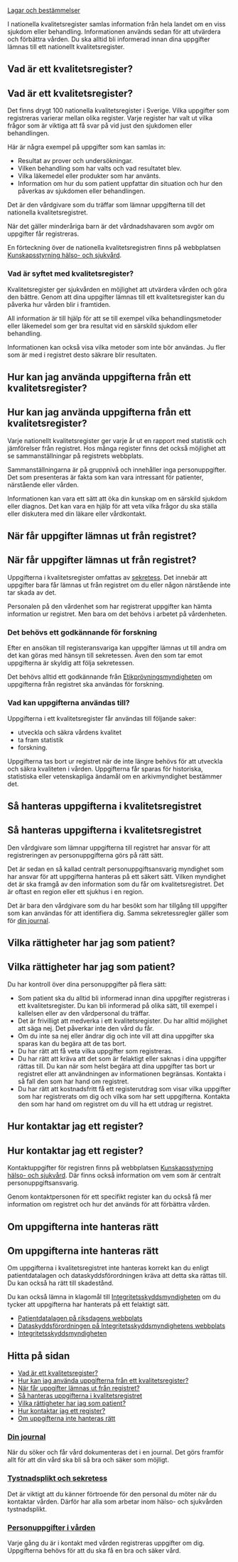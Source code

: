 [Lagar och bestämmelser](https://www.1177.se/sa-fungerar-varden/lagar-och-bestammelser/)

I nationella kvalitetsregister samlas information från hela landet om en viss sjukdom eller behandling. Informationen används sedan för att utvärdera och förbättra vården. Du ska alltid bli informerad innan dina uppgifter lämnas till ett nationellt kvalitetsregister.

Vad är ett kvalitetsregister?
-----------------------------

Vad är ett kvalitetsregister?
-----------------------------

Det finns drygt 100 nationella kvalitetsregister i Sverige. Vilka uppgifter som registreras varierar mellan olika register. Varje register har valt ut vilka frågor som är viktiga att få svar på vid just den sjukdomen eller behandlingen.

Här är några exempel på uppgifter som kan samlas in:

*   Resultat av prover och undersökningar.
*   Vilken behandling som har valts och vad resultatet blev.
*   Vilka läkemedel eller produkter som har använts.
*   Information om hur du som patient uppfattar din situation och hur den påverkas av sjukdomen eller behandlingen.

Det är den vårdgivare som du träffar som lämnar uppgifterna till det nationella kvalitetsregistret.

När det gäller minderåriga barn är det vårdnadshavaren som avgör om uppgifter får registreras.

En förteckning över de nationella kvalitetsregistren finns på webbplatsen [Kunskapsstyrning hälso- och sjukvård](https://www.1177.se/lankbiblioteket/nationella-lankar/k/kvalitetsregister.se---startsida/).

### Vad är syftet med kvalitetsregister?

Kvalitetsregister ger sjukvården en möjlighet att utvärdera vården och göra den bättre. Genom att dina uppgifter lämnas till ett kvalitetsregister kan du påverka hur vården blir i framtiden.

All information är till hjälp för att se till exempel vilka behandlingsmetoder eller läkemedel som ger bra resultat vid en särskild sjukdom eller behandling.

Informationen kan också visa vilka metoder som inte bör användas. Ju fler som är med i registret desto säkrare blir resultaten.

Hur kan jag använda uppgifterna från ett kvalitetsregister?
-----------------------------------------------------------

Hur kan jag använda uppgifterna från ett kvalitetsregister?
-----------------------------------------------------------

Varje nationellt kvalitetsregister ger varje år ut en rapport med statistik och jämförelser från registret. Hos många register finns det också möjlighet att se sammanställningar på registrets webbplats.

Sammanställningarna är på gruppnivå och innehåller inga personuppgifter. Det som presenteras är fakta som kan vara intressant för patienter, närstående eller vården.

Informationen kan vara ett sätt att öka din kunskap om en särskild sjukdom eller diagnos. Det kan vara en hjälp för att veta vilka frågor du ska ställa eller diskutera med din läkare eller vårdkontakt.

När får uppgifter lämnas ut från registret?
-------------------------------------------

När får uppgifter lämnas ut från registret?
-------------------------------------------

Uppgifterna i kvalitetsregister omfattas av [sekretess](https://www.1177.se/sa-fungerar-varden/sa-skyddas-och-hanteras-dina-uppgifter/tystnadsplikt-och-sekretess/). Det innebär att uppgifter bara får lämnas ut från registret om du eller någon närstående inte tar skada av det.

Personalen på den vårdenhet som har registrerat uppgifter kan hämta information ur registret. Men bara om det behövs i arbetet på vårdenheten.

### Det behövs ett godkännande för forskning

Efter en ansökan till registeransvariga kan uppgifter lämnas ut till andra om det kan göras med hänsyn till sekretessen. Även den som tar emot uppgifterna är skyldig att följa sekretessen.

Det behövs alltid ett godkännande från [Etikprövningsmyndigheten](https://www.1177.se/lankbiblioteket/nationella-lankar/e/etikprovningsmyndigheten/) om uppgifterna från registret ska användas för forskning.

### Vad kan uppgifterna användas till?

Uppgifterna i ett kvalitetsregister får användas till följande saker:

*   utveckla och säkra vårdens kvalitet
*   ta fram statistik
*   forskning. 

Uppgifterna tas bort ur registret när de inte längre behövs för att utveckla och säkra kvaliteten i vården. Uppgifterna får sparas för historiska, statistiska eller vetenskapliga ändamål om en arkivmyndighet bestämmer det.

Så hanteras uppgifterna i kvalitetsregistret
--------------------------------------------

Så hanteras uppgifterna i kvalitetsregistret
--------------------------------------------

Den vårdgivare som lämnar uppgifterna till registret har ansvar för att registreringen av personuppgifterna görs på rätt sätt.

Det är sedan en så kallad centralt personuppgiftsansvarig myndighet som har ansvar för att uppgifterna hanteras på ett säkert sätt. Vilken myndighet det är ska framgå av den information som du får om kvalitetsregistret. Det är oftast en region eller ett sjukhus i en region.

Det är bara den vårdgivare som du har besökt som har tillgång till uppgifter som kan användas för att identifiera dig. Samma sekretessregler gäller som för [din journal](https://www.1177.se/sa-fungerar-varden/sa-skyddas-och-hanteras-dina-uppgifter/din-journal/).

Vilka rättigheter har jag som patient?
--------------------------------------

Vilka rättigheter har jag som patient?
--------------------------------------

Du har kontroll över dina personuppgifter på flera sätt:

*   Som patient ska du alltid bli informerad innan dina uppgifter registreras i ett kvalitetsregister. Du kan bli informerad på olika sätt, till exempel i kallelsen eller av den vårdpersonal du träffar.
*   Det är frivilligt att medverka i ett kvalitetsregister. Du har alltid möjlighet att säga nej. Det påverkar inte den vård du får.
*   Om du inte sa nej eller ändrar dig och inte vill att dina uppgifter ska sparas kan du begära att de tas bort.
*   Du har rätt att få veta vilka uppgifter som registreras.
*   Du har rätt att kräva att det som är felaktigt eller saknas i dina uppgifter rättas till. Du kan när som helst begära att dina uppgifter tas bort ur registret eller att användningen av informationen begränsas. Kontakta i så fall den som har hand om registret.
*   Du har rätt att kostnadsfritt få ett registerutdrag som visar vilka uppgifter som har registrerats om dig och vilka som har sett uppgifterna. Kontakta den som har hand om registret om du vill ha ett utdrag ur registret.

Hur kontaktar jag ett register?
-------------------------------

Hur kontaktar jag ett register?
-------------------------------

Kontaktuppgifter för registren finns på webbplatsen [Kunskapsstyrning hälso- och sjukvård](https://www.1177.se/lankbiblioteket/nationella-lankar/k/kvalitetsregister.se---startsida/kvalitetsregister.se---hitta-register/). Där finns också information om vem som är centralt personuppgiftsansvarig.

Genom kontaktpersonen för ett specifikt register kan du också få mer information om registret och hur det används för att förbättra vården.

Om uppgifterna inte hanteras rätt
---------------------------------

Om uppgifterna inte hanteras rätt
---------------------------------

Om uppgifterna i kvalitetsregistret inte hanteras korrekt kan du enligt patientdatalagen och dataskyddsförordningen kräva att detta ska rättas till. Du kan också ha rätt till skadestånd.

Du kan också lämna in klagomål till [Integritetsskyddsmyndigheten](https://www.1177.se/lankbiblioteket/nationella-lankar/i/datainspektionen---behallare/datainspektionen---anmal-och-tipsa/) om du tycker att uppgifterna har hanterats på ett felaktigt sätt.

*   [Patientdatalagen på riksdagens webbplats](https://www.1177.se/lankbiblioteket/nationella-lankar/r/riksdagen.se---startsida/patientdatalagen/)
*   [Dataskyddsförordningen på Integritetsskyddsmyndighetens webbplats](https://www.1177.se/lankbiblioteket/nationella-lankar/i/datainspektionen---behallare/datainspektionen---dataskyddsforordningen/)
*   [Integritetsskyddsmyndigheten](https://www.1177.se/lankbiblioteket/nationella-lankar/i/datainspektionen---behallare/datainspektionen---startsida/)

Hitta på sidan
--------------

*   [Vad är ett kvalitetsregister?](https://www.1177.se/sa-fungerar-varden/lagar-och-bestammelser/nationella-kvalitetsregister/#section-18202)
*   [Hur kan jag använda uppgifterna från ett kvalitetsregister?](https://www.1177.se/sa-fungerar-varden/lagar-och-bestammelser/nationella-kvalitetsregister/#section-105958)
*   [När får uppgifter lämnas ut från registret?](https://www.1177.se/sa-fungerar-varden/lagar-och-bestammelser/nationella-kvalitetsregister/#section-18205)
*   [Så hanteras uppgifterna i kvalitetsregistret](https://www.1177.se/sa-fungerar-varden/lagar-och-bestammelser/nationella-kvalitetsregister/#section-18204)
*   [Vilka rättigheter har jag som patient?](https://www.1177.se/sa-fungerar-varden/lagar-och-bestammelser/nationella-kvalitetsregister/#section-18203)
*   [Hur kontaktar jag ett register?](https://www.1177.se/sa-fungerar-varden/lagar-och-bestammelser/nationella-kvalitetsregister/#section-18208)
*   [Om uppgifterna inte hanteras rätt](https://www.1177.se/sa-fungerar-varden/lagar-och-bestammelser/nationella-kvalitetsregister/#section-18206)

### [Din journal](https://www.1177.se/sa-fungerar-varden/sa-skyddas-och-hanteras-dina-uppgifter/din-journal/)

När du söker och får vård dokumenteras det i en journal. Det görs framför allt för att din vård ska bli så bra och säker som möjligt.

### [Tystnadsplikt och sekretess](https://www.1177.se/sa-fungerar-varden/sa-skyddas-och-hanteras-dina-uppgifter/tystnadsplikt-och-sekretess/)

Det är viktigt att du känner förtroende för den personal du möter när du kontaktar vården. Därför har alla som arbetar inom hälso- och sjukvården tystnadsplikt.

### [Personuppgifter i vården](https://www.1177.se/sa-fungerar-varden/sa-skyddas-och-hanteras-dina-uppgifter/personuppgifter-i-varden/)

Varje gång du är i kontakt med vården registreras uppgifter om dig. Uppgifterna behövs för att du ska få en bra och säker vård.